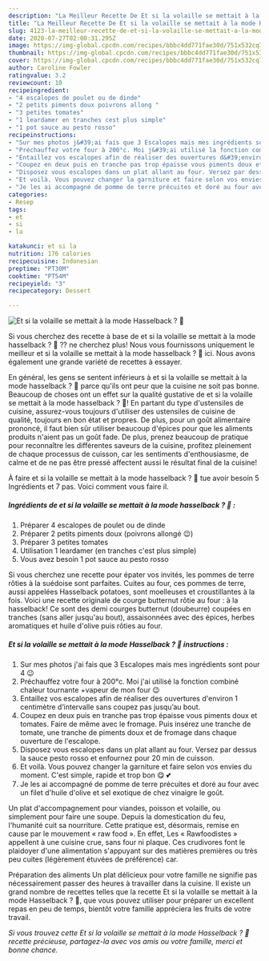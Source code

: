 ```yaml
---
description: "La Meilleur Recette De Et si la volaille se mettait à la mode Hasselback ? 🤔"
title: "La Meilleur Recette De Et si la volaille se mettait à la mode Hasselback ? 🤔"
slug: 4123-la-meilleur-recette-de-et-si-la-volaille-se-mettait-a-la-mode-hasselback
date: 2020-07-27T02:00:31.295Z
image: https://img-global.cpcdn.com/recipes/bbbc4dd771fae30d/751x532cq70/et-si-la-volaille-se-mettait-a-la-mode-hasselback-🤔-photo-principale-de-la-recette.jpg
thumbnail: https://img-global.cpcdn.com/recipes/bbbc4dd771fae30d/751x532cq70/et-si-la-volaille-se-mettait-a-la-mode-hasselback-🤔-photo-principale-de-la-recette.jpg
cover: https://img-global.cpcdn.com/recipes/bbbc4dd771fae30d/751x532cq70/et-si-la-volaille-se-mettait-a-la-mode-hasselback-🤔-photo-principale-de-la-recette.jpg
author: Caroline Fowler
ratingvalue: 3.2
reviewcount: 10
recipeingredient:
- "4 escalopes de poulet ou de dinde"
- "2 petits piments doux poivrons allong "
- "3 petites tomates"
- "1 leardamer en tranches cest plus simple"
- "1 pot sauce au pesto rosso"
recipeinstructions:
- "Sur mes photos j&#39;ai fais que 3 Escalopes mais mes ingrédients sont pour 4 😉"
- "Préchauffez votre four à 200°c. Moi j&#39;ai utilisé la fonction combiné chaleur tournante +vapeur de mon four 😉"
- "Entaillez vos escalopes afin de réaliser des ouvertures d&#39;environ 1 centimètre d’intervalle sans coupez pas jusqu’au bout."
- "Coupez en deux puis en tranche pas trop épaisse vous piments doux et tomates. Faire de même avec le fromage. Puis insérez une tranche de tomate, une tranche de piments doux et de fromage dans chaque ouverture de l&#39;escalope."
- "Disposez vous escalopes dans un plat allant au four. Versez par dessus la sauce pesto rosso et enfournez pour 20 min de cuisson."
- "Et voilà. Vous pouvez changer la garniture et faire selon vos envies du moment. C&#39;est simple, rapide et trop bon 😋 💕"
- "Je les ai accompagné de pomme de terre précuites et doré au four avec un filet d&#39;huile d&#39;olive et sel exotique de chez vinaigre le goût."
categories:
- Resep
tags:
- et
- si
- la

katakunci: et si la 
nutrition: 176 calories
recipecuisine: Indonesian
preptime: "PT30M"
cooktime: "PT54M"
recipeyield: "3"
recipecategory: Dessert

---
```



![Et si la volaille se mettait à la mode Hasselback ? 🤔](https://img-global.cpcdn.com/recipes/bbbc4dd771fae30d/751x532cq70/et-si-la-volaille-se-mettait-a-la-mode-hasselback-🤔-photo-principale-de-la-recette.jpg)

Si vous cherchez des recette à base de et si la volaille se mettait à la mode hasselback ? 🤔 ?? ne cherchez plus! Nous vous fournissons uniquement le meilleur et si la volaille se mettait à la mode hasselback ? 🤔 ici. Nous avons également une grande variété de recettes à essayer.

En général, les gens se sentent inférieurs à et si la volaille se mettait à la mode hasselback ? 🤔 parce qu'ils ont peur que la cuisine ne soit pas bonne. Beaucoup de choses ont un effet sur la qualité gustative de et si la volaille se mettait à la mode hasselback ? 🤔! En partant du type d'ustensiles de cuisine, assurez-vous toujours d'utiliser des ustensiles de cuisine de qualité, toujours en bon état et propres. De plus, pour un goût alimentaire prononcé, il faut bien sûr utiliser beaucoup d'épices pour que les aliments produits n'aient pas un goût fade. De plus, prenez beaucoup de pratique pour reconnaître les différentes saveurs de la cuisine, profitez pleinement de chaque processus de cuisson, car les sentiments d'enthousiasme, de calme et de ne pas être pressé affectent aussi le résultat final de la cuisine!

<!--inarticleads1-->

À faire et si la volaille se mettait à la mode hasselback ? 🤔 tue avoir besoin 5 Ingrédients et 7 pas. Voici comment vous faire il.

##### Ingrédients de et si la volaille se mettait à la mode hasselback ? 🤔 :

1. Préparer 4 escalopes de poulet ou de dinde
1. Préparer 2 petits piments doux (poivrons allongé 😉)
1. Préparer 3 petites tomates
1. Utilisation 1 leardamer (en tranches c&#39;est plus simple)
1. Vous avez besoin 1 pot sauce au pesto rosso


Si vous cherchez une recette pour épater vos invités, les pommes de terre rôties à la suédoise sont parfaites. Cuites au four, ces pommes de terre, aussi appelées Hasselback potatoes, sont moelleuses et croustillantes à la fois. Voici une recette originale de courge butternut rôtie au four : à la hasselback! Ce sont des demi courges butternut (doubeurre) coupées en tranches (sans aller jusqu&#39;au bout), assaisonnées avec des épices, herbes aromatiques et huile d&#39;olive puis rôties au four. 

<!--inarticleads2-->

##### Et si la volaille se mettait à la mode Hasselback ? 🤔 instructions :

1. Sur mes photos j&#39;ai fais que 3 Escalopes mais mes ingrédients sont pour 4 😉
1. Préchauffez votre four à 200°c. Moi j&#39;ai utilisé la fonction combiné chaleur tournante +vapeur de mon four 😉
1. Entaillez vos escalopes afin de réaliser des ouvertures d&#39;environ 1 centimètre d’intervalle sans coupez pas jusqu’au bout.
1. Coupez en deux puis en tranche pas trop épaisse vous piments doux et tomates. Faire de même avec le fromage. Puis insérez une tranche de tomate, une tranche de piments doux et de fromage dans chaque ouverture de l&#39;escalope.
1. Disposez vous escalopes dans un plat allant au four. Versez par dessus la sauce pesto rosso et enfournez pour 20 min de cuisson.
1. Et voilà. Vous pouvez changer la garniture et faire selon vos envies du moment. C&#39;est simple, rapide et trop bon 😋 💕
1. Je les ai accompagné de pomme de terre précuites et doré au four avec un filet d&#39;huile d&#39;olive et sel exotique de chez vinaigre le goût.


Un plat d&#39;accompagnement pour viandes, poisson et volaille, ou simplement pour faire une soupe. Depuis la domestication du feu, l&#39;humanité cuit sa nourriture. Cette pratique est, désormais, remise en cause par le mouvement « raw food ». En effet, Les « Rawfoodistes » appellent à une cuisine crue, sans four ni plaque. Ces crudivores font le plaidoyer d&#39;une alimentation s&#39;appuyant sur des matières premières ou très peu cuites (légèrement étuvées de préférence) car. 

<!--inarticleads1-->

<p>
Préparation des aliments Un plat délicieux pour votre famille ne signifie pas nécessairement passer des heures à travailler dans la cuisine. Il existe un grand nombre de recettes telles que la recette Et si la volaille se mettait à la mode Hasselback ? 🤔, que vous pouvez utiliser pour préparer un excellent repas en peu de temps, bientôt votre famille appréciera les fruits de votre travail.
</p>

<p>
<i>Si vous trouvez cette Et si la volaille se mettait à la mode Hasselback ? 🤔 recette précieuse, partagez-la avec vos amis ou votre famille, merci et bonne chance.</i>
</p>
